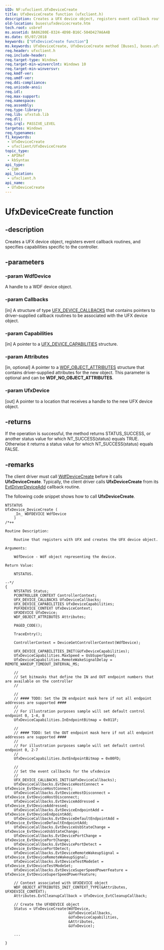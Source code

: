 ```yaml
---
UID: NF:ufxclient.UfxDeviceCreate
title: UfxDeviceCreate function (ufxclient.h)
description: Creates a UFX device object, registers event callback routines, and specifies capabilities specific to the controller.
old-location: buses\ufxdevicecreate.htm
tech.root: usbref
ms.assetid: BA86280E-8324-4D98-B16C-504D427A6A4B
ms.date: 05/07/2018
keywords: ["UfxDeviceCreate function"]
ms.keywords: UfxDeviceCreate, UfxDeviceCreate method [Buses], buses.ufxdevicecreate, ufxclient/UfxDeviceCreate
req.header: ufxclient.h
req.include-header: 
req.target-type: Windows
req.target-min-winverclnt: Windows 10
req.target-min-winversvr: 
req.kmdf-ver: 
req.umdf-ver: 
req.ddi-compliance: 
req.unicode-ansi: 
req.idl: 
req.max-support: 
req.namespace: 
req.assembly: 
req.type-library: 
req.lib: ufxstub.lib
req.dll: 
req.irql: PASSIVE_LEVEL
targetos: Windows
req.typenames: 
f1_keywords:
 - UfxDeviceCreate
 - ufxclient/UfxDeviceCreate
topic_type:
 - APIRef
 - kbSyntax
api_type:
 - COM
api_location:
 - ufxclient.h
api_name:
 - UfxDeviceCreate
---
```


# UfxDeviceCreate function


## -description

Creates a UFX device object, registers event callback routines, and specifies capabilities specific to the controller.

## -parameters

### -param WdfDevice

<p>A handle to a WDF device object.</p>

### -param Callbacks 

[in]
A structure of type <a href="/windows-hardware/drivers/ddi/ufxclient/ns-ufxclient-_ufx_device_callbacks">UFX_DEVICE_CALLBACKS</a> that contains pointers to driver-supplied callback routines to be associated with the UFX device object.

### -param Capabilities 

[in]
A pointer to a <a href="/windows-hardware/drivers/ddi/ufxbase/ns-ufxbase-_ufx_device_capabilities">UFX_DEVICE_CAPABILITIES</a> structure.

### -param Attributes 

[in, optional]
A pointer to a <a href="/windows-hardware/drivers/ddi/wdfobject/ns-wdfobject-_wdf_object_attributes">WDF_OBJECT_ATTRIBUTES</a> structure that contains driver-supplied attributes for the new object. This parameter is optional and can be <b>WDF_NO_OBJECT_ATTRIBUTES</b>.

### -param UfxDevice 

[out]
A pointer to a location that receives a handle to the new UFX device object.

## -returns

If the operation is successful, the method returns STATUS_SUCCESS, or another status value for which NT_SUCCESS(status) equals TRUE. Otherwise it returns a status value for which NT_SUCCESS(status) equals FALSE.

## -remarks

The client driver must call <a href="/windows-hardware/drivers/ddi/wdfdevice/nf-wdfdevice-wdfdevicecreate">WdfDeviceCreate</a> before it calls <b>UfxDeviceCreate</b>. Typically, the client driver calls  <b>UfxDeviceCreate</b> from its <a href="/windows-hardware/drivers/ddi/wdfdriver/nc-wdfdriver-evt_wdf_driver_device_add">EvtDriverDeviceAdd</a> callback routine.

The following code snippet shows how to call <b>UfxDeviceCreate</b>.


```
NTSTATUS
UfxDevice_DeviceCreate (
    _In_ WDFDEVICE WdfDevice
    )
/*++

Routine Description:

    Routine that registers with UFX and creates the UFX device object.

Arguments:

    WdfDevice - Wdf object representing the device.

Return Value:

    NTSTATUS.

--*/
{
    NTSTATUS Status;
    PCONTROLLER_CONTEXT ControllerContext;
    UFX_DEVICE_CALLBACKS UfxDeviceCallbacks;
    UFX_DEVICE_CAPABILITIES UfxDeviceCapabilities;
    PUFXDEVICE_CONTEXT UfxDeviceContext;
    UFXDEVICE UfxDevice;
    WDF_OBJECT_ATTRIBUTES Attributes;

    PAGED_CODE();

    TraceEntry();

    ControllerContext = DeviceGetControllerContext(WdfDevice);

    UFX_DEVICE_CAPABILITIES_INIT(&UfxDeviceCapabilities);
    UfxDeviceCapabilities.MaxSpeed = UsbSuperSpeed;
    UfxDeviceCapabilities.RemoteWakeSignalDelay = REMOTE_WAKEUP_TIMEOUT_INTERVAL_MS;
    
    //
    // Set bitmasks that define the IN and OUT endpoint numbers that are available on the controller
    //
    
    //
    // #### TODO: Set the IN endpoint mask here if not all endpoint addresses are supported ####
    //
    // For illustration purposes sample will set default control endpoint 0, 1-4, 8
    UfxDeviceCapabilities.InEndpointBitmap = 0x011F;
    
    //
    // #### TODO: Set the OUT endpoint mask here if not all endpoint addresses are supported ####
    //
    // For illustration purposes sample will set default control endpoint 0, 2-7
    //
    UfxDeviceCapabilities.OutEndpointBitmap = 0x00FD;

    //
    // Set the event callbacks for the ufxdevice
    //
    UFX_DEVICE_CALLBACKS_INIT(&UfxDeviceCallbacks);
    UfxDeviceCallbacks.EvtDeviceHostConnect = UfxDevice_EvtDeviceHostConnect;
    UfxDeviceCallbacks.EvtDeviceHostDisconnect = UfxDevice_EvtDeviceHostDisconnect;
    UfxDeviceCallbacks.EvtDeviceAddressed = UfxDevice_EvtDeviceAddressed;
    UfxDeviceCallbacks.EvtDeviceEndpointAdd = UfxDevice_EvtDeviceEndpointAdd;
    UfxDeviceCallbacks.EvtDeviceDefaultEndpointAdd = UfxDevice_EvtDeviceDefaultEndpointAdd;
    UfxDeviceCallbacks.EvtDeviceUsbStateChange = UfxDevice_EvtDeviceUsbStateChange;
    UfxDeviceCallbacks.EvtDevicePortChange = UfxDevice_EvtDevicePortChange;
    UfxDeviceCallbacks.EvtDevicePortDetect = UfxDevice_EvtDevicePortDetect;
    UfxDeviceCallbacks.EvtDeviceRemoteWakeupSignal = UfxDevice_EvtDeviceRemoteWakeupSignal;
    UfxDeviceCallbacks.EvtDeviceTestModeSet = UfxDevice_EvtDeviceTestModeSet;
    UfxDeviceCallbacks.EvtDeviceSuperSpeedPowerFeature = UfxDevice_EvtDeviceSuperSpeedPowerFeature;

    // Context associated with UFXDEVICE object
    WDF_OBJECT_ATTRIBUTES_INIT_CONTEXT_TYPE(&Attributes, UFXDEVICE_CONTEXT);
    Attributes.EvtCleanupCallback = UfxDevice_EvtCleanupCallback;

    // Create the UFXDEVICE object
    Status = UfxDeviceCreate(WdfDevice,
                             &UfxDeviceCallbacks,
                             &UfxDeviceCapabilities,
                             &Attributes,
                             &UfxDevice);

    ...

}
```